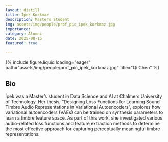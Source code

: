 ```yaml
---
layout: distill
title: İpek Korkmaz
description: Masters Student
img: assets/img/people/prof_pic_ipek_korkmaz.jpg
importance: 
category: Alumni
date: 2025-08-15
featured: true

---
```


<div class="fake-img l-body">
{% include figure.liquid loading="eager" path="assets/img/people/prof_pic_ipek_korkmaz.jpg" title="Qi Chen" %}
</div>

## Bio

İpek was a Master’s student in Data Science and AI at Chalmers University of Technology. Her thesis, “Designing Loss Functions for Learning Sound Timbre Audio Representations in Variational Autoencoders”, explores how variational autoencoders (VAEs) can be trained on synthesis parameters to learn a timbre feature space. As part of this work, she investigated various audio-related loss functions and feature extraction methods to determine the most effective approach for capturing perceptually meaningful timbre representations.
